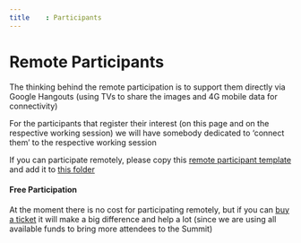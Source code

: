 ```yaml
---
title    : Participants
---
```


# Remote Participants

The thinking behind the remote participation is to support them directly via Google Hangouts (using TVs to share the images and 4G mobile data for connectivity)

For the participants that register their interest (on this page and on the respective working session) we will have somebody dedicated to ‘connect them’ to the respective working session

If you can participate remotely, please copy this [remote participant template](https://github.com/OWASP/owasp-summit-2017/blob/master/Participants/_template/remote-participant.md) and add it to [this folder](https://github.com/OWASP/owasp-summit-2017/tree/master/Participants/remote)

#### Free Participation
At the moment there is no cost for participating remotely, but if you can [buy a ticket](/website/buy-ticket.html) it will make a big difference and help a lot (since we are using all available funds to bring more attendees to the Summit)

